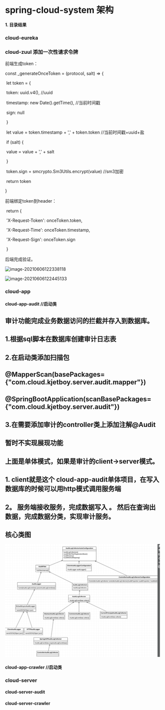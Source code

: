 # spring-cloud-system 架构
**1. 目录结果**
### cloud-eureka
### cloud-zuul 添加一次性请求令牌

前端生成token：

const _generateOnceToken = (protocol, salt) => {

​    let token = {

​      token: uuid.v4(),  //uuid

​      timestamp: new Date().getTime(), //当前时间戳

​      sign: null

​    }

​    let value = token.timestamp + ',' + token.token //当前时间戳+uuid+盐

​    if (salt) {

​        value = value + ',' + salt

​    }

​    token.sign = smcrypto.Sm3Utils.encrypt(value)  //sm3加密

​    return token

}

前端绑定token到header：

​        return {

​            'X-Request-Token': onceToken.token,

​            'X-Request-Time': onceToken.timestamp,

​            'X-Request-Sign': onceToken.sign

​        }

后端完成验证。

![image-20210606122338118](/Users/jet/git/java/assets/image-20210606122338118.png)

 ![image-20210606122445133](/Users/jet/git/java/assets/image-20210606122445133.png)

### cloud-app
####   cloud-app-audit  //启动类
## 审计功能完成业务数据访问的拦截并存入到数据库。
## 1.根据sql脚本在数据库创建审计日志表
## 2.在启动类添加扫描包 
##  @MapperScan(basePackages= {"com.cloud.kjetboy.server.audit.mapper"})
##  @SpringBootApplication(scanBasePackages={"com.cloud.kjetboy.server.audit"})
## 3.在需要添加审计的controller类上添加注解@Audit
## 暂时不实现展现功能
## 上面是单体模式，如果是审计的client->server模式。
## 1. client就是这个 cloud-app-audit单体项目，在写入数据库的时候可以用http模式调用服务端
## 2。 服务端接收服务，完成数据写入 。 然后在查询出数据，完成数据分类，实现审计服务。
## 核心类图
![img.png](img.png)
####   cloud-app-crawler //启动类
### cloud-server
####   cloud-server-audit
####   cloud-server-crawler

